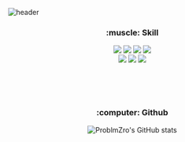 ![header](https://capsule-render.vercel.app/api?type=Waving&color=0075FF&height=300&section=header&text=ProblmZro&fontSize=90&fontColor=D8D8D8)



<div align=center>
<h3>:muscle: Skill</h3>
</div>

<div align=center>
<img src="https://img.shields.io/badge/TypeScript-3178C6?style=for-the-badge&logo=TypeScript&logoColor=white"/> <img src="https://img.shields.io/badge/HTML5-E34F26?style=for-the-badge&logo=HTML5&logoColor=white"/> <img src="https://img.shields.io/badge/CSS3-1572B6?style=for-the-badge&logo=CSS3&logoColor=white"/> <img src="https://img.shields.io/badge/JavaScript-F7DF1E?style=for-the-badge&logo=JavaScript&logoColor=white"/> 
</div>
<div align=center>
<img src="https://img.shields.io/badge/React-61DAFB?style=for-the-badge&logo=React&logoColor=white"/> <img src="https://img.shields.io/badge/Next.js-000000?style=for-the-badge&logo=Next.js&logoColor=white"/> <img src="https://img.shields.io/badge/GraphQL-E10098?style=for-the-badge&logo=GraphQL&logoColor=white"/>
</div>

<br><br><br>

<div align=center>
<h3>:computer: Github</h3>
</div>
<div align=center>

![ProblmZro's GitHub stats](https://github-readme-stats.vercel.app/api?username=ProblmZro&show_icons=true&theme=github_dark)
</div>
